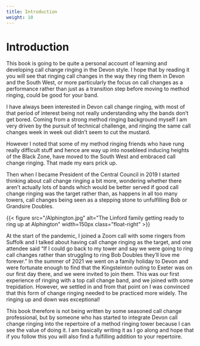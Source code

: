 ```yaml
---
title: Introduction
weight: 10
---
```


# Introduction
This book is going to be quite a personal account of learning and developing call change ringing in the Devon style. I hope that by reading it you will see that ringing call changes in the way they ring them in Devon and the South West, or more particularly the focus on call changes as a performance rather than just as a transition step before moving to method ringing, could be good for your band.

I have always been interested in Devon call change ringing, with most of that period of interest being not really understanding why the bands don’t get bored. Coming from a strong method ringing background myself I am very driven by the pursuit of technical challenge, and ringing the same call changes week in week out didn’t seem to cut the mustard.

However I noted that some of my method ringing friends who have rung really difficult stuff and hence are way up into nosebleed inducing heights of the Black Zone, have moved to the South West and embraced call change ringing. That made my ears prick up.

Then when I became President of the Central Council in 2019 I started thinking about call change ringing a bit more, wondering whether there aren’t actually lots of bands which would be better served if good call change ringing was the target rather than, as happens in all too many towers, call changes being seen as a stepping stone to unfulfilling Bob or Grandsire Doubles.

{{< figure src="/Alphington.jpg" alt="The Linford family getting ready to ring up at Alphington" width=150px class="float-right" >}}

At the start of the pandemic, I joined a Zoom call with some ringers from Suffolk and I talked about having call change ringing as the target, and one attendee said “If I could go back to my tower and say we were going to ring call changes rather than struggling to ring Bob Doubles they’ll love me forever.”
In the summer of 2021 we went on a family holiday to Devon and were fortunate enough to find that the Kingsteinton outing to Exeter was on our first day there, and we were invited to join them. This was our first experience of ringing with a top call change band, and we joined with some trepidation. However, we settled in and from that point on I was convinced that this form of change ringing needed to be practiced more widely. The ringing up and down was exceptional!

This book therefore is not being written by some seasoned call change professional, but by someone who has started to integrate Devon call change ringing into the repertoire of a method ringing tower because I can see the value of doing it. I am basically writing it as I go along and hope that if you follow this you will also find a fulfilling addition to your repertoire.
